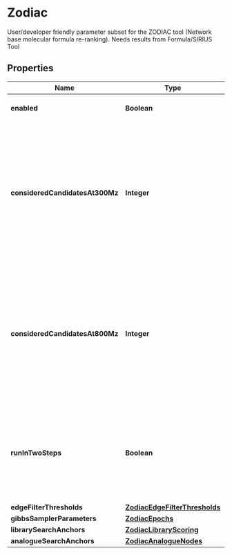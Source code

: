 

# Zodiac

User/developer friendly parameter subset for the ZODIAC tool (Network base molecular formula re-ranking).  Needs results from Formula/SIRIUS Tool

## Properties

| Name | Type | Description | Notes |
|------------ | ------------- | ------------- | -------------|
|**enabled** | **Boolean** | tags whether the tool is enabled |  [optional] |
|**consideredCandidatesAt300Mz** | **Integer** | Maximum number of candidate molecular formulas (fragmentation trees computed by SIRIUS) per compound which are considered by ZODIAC for compounds below 300 m/z. |  [optional] |
|**consideredCandidatesAt800Mz** | **Integer** | Maximum number of candidate molecular formulas (fragmentation trees computed by SIRIUS) per compound which are considered by ZODIAC for compounds above 800 m/z. |  [optional] |
|**runInTwoSteps** | **Boolean** | As default ZODIAC runs a 2-step approach. First running &#39;good quality compounds&#39; only, and afterwards including the remaining. |  [optional] |
|**edgeFilterThresholds** | [**ZodiacEdgeFilterThresholds**](ZodiacEdgeFilterThresholds.md) |  |  [optional] |
|**gibbsSamplerParameters** | [**ZodiacEpochs**](ZodiacEpochs.md) |  |  [optional] |
|**librarySearchAnchors** | [**ZodiacLibraryScoring**](ZodiacLibraryScoring.md) |  |  [optional] |
|**analogueSearchAnchors** | [**ZodiacAnalogueNodes**](ZodiacAnalogueNodes.md) |  |  [optional] |




